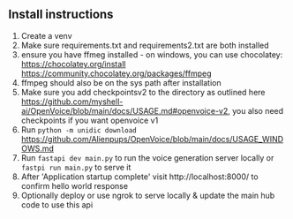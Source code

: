 ## Install instructions

1. Create a venv
2. Make sure requirements.txt and requirements2.txt are both installed
3. ensure you have ffmeg installed - on windows, you can use chocolatey: https://chocolatey.org/install https://community.chocolatey.org/packages/ffmpeg
4. ffmpeg should also be on the sys path after installation
5. Make sure you add checkpointsv2 to the directory as outlined here https://github.com/myshell-ai/OpenVoice/blob/main/docs/USAGE.md#openvoice-v2, you also need checkpoints if you want openvoice v1
6. Run `python -m unidic download`
https://github.com/Alienpups/OpenVoice/blob/main/docs/USAGE_WINDOWS.md
7. Run `fastapi dev main.py` to run the voice generation server locally or `fastpi run main.py` to serve it
8. After 'Application startup complete' visit http://localhost:8000/ to confirm hello world response
9. Optionally deploy or use ngrok to serve locally & update the main hub code to use this api
